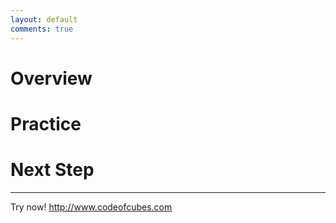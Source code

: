 ```yaml
---
layout: default
comments: true
---
```


# [](#header-1)Overview

# [](#header-1)Practice

# [](#header-1)Next Step


---

Try now! http://www.codeofcubes.com
